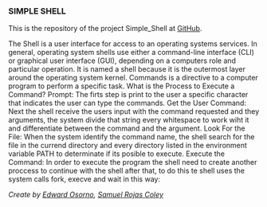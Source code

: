 ### **SIMPLE SHELL**

This is the repository of the project Simple_Shell at [GitHub](1).

The Shell
is a user interface for access to an operating systems services. In general, operating system shells use either a command-line interface (CLI) or graphical user interface (GUI), depending on a computers role and particular operation. It is named a shell because it is the outermost layer around the operating system kernel.
Commands
is a directive to a computer program to perform a specific task.
What is the Process to Execute a Command?
Prompt:
The firts step is print to the user a specific character that indicates the user can type the commands.
Get the User Command:
Next the shell receive the users input with the command requested and they arguments, the system divide that string every whitespace to work wiht it and differentiate between the command and the argument.
Look For the File:
When the system identify the command name, the shell search for the file in the currend directory and every directory listed in the environment variable PATH to determinate if its posible to execute.
Execute the Command:
In order to execute the program the shell need to create another proccess to continue with the shell after that, to do this te shell uses the system calls fork, execve and wait in this way:

*Create by [Edward Osorno](2), [Samuel Rojas Coley](3)*

[1]: https://github.com/
[2]: https://instagram.com/edw10.10
[3]: https://github.com/Saroco83/